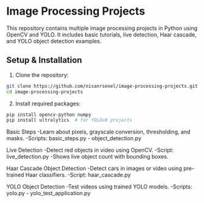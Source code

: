 # Image Processing Projects

This repository contains multiple image processing projects in Python using OpenCV and YOLO. It includes basic tutorials, live detection, Haar cascade, and YOLO object detection examples.

## Setup & Installation

1. Clone the repository:

```bash
git clone https://github.com/nisanrsenel/image-processing-projects.git
cd image-processing-projects
```
2. Install required packages:
   
```bash
pip install opencv-python numpy
pip install ultralytics  # for YOLOv8 projects
```

Basic Steps
-Learn about pixels, grayscale conversion, thresholding, and masks.
-Scripts: basic_steps.py - object_detection.py

Live Detection
-Detect red objects in video using OpenCV.
-Script: live_detection.py
-Shows live object count with bounding boxes.

Haar Cascade Object Detection
-Detect cars in images or video using pre-trained Haar classifiers.
-Script: haar_cascade.py

YOLO Object Detection
-Test videos using trained YOLO models.
-Scripts: yolo.py - yolo_test_application.py 
